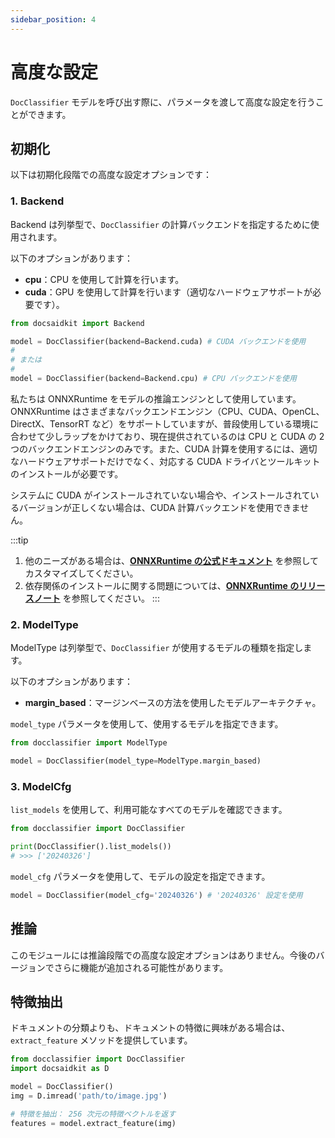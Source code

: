 ```yaml
---
sidebar_position: 4
---
```


# 高度な設定

`DocClassifier` モデルを呼び出す際に、パラメータを渡して高度な設定を行うことができます。

## 初期化

以下は初期化段階での高度な設定オプションです：

### 1. Backend

Backend は列挙型で、`DocClassifier` の計算バックエンドを指定するために使用されます。

以下のオプションがあります：

- **cpu**：CPU を使用して計算を行います。
- **cuda**：GPU を使用して計算を行います（適切なハードウェアサポートが必要です）。

```python
from docsaidkit import Backend

model = DocClassifier(backend=Backend.cuda) # CUDA バックエンドを使用
#
# または
#
model = DocClassifier(backend=Backend.cpu) # CPU バックエンドを使用
```

私たちは ONNXRuntime をモデルの推論エンジンとして使用しています。ONNXRuntime はさまざまなバックエンドエンジン（CPU、CUDA、OpenCL、DirectX、TensorRT など）をサポートしていますが、普段使用している環境に合わせて少しラップをかけており、現在提供されているのは CPU と CUDA の 2 つのバックエンドエンジンのみです。また、CUDA 計算を使用するには、適切なハードウェアサポートだけでなく、対応する CUDA ドライバとツールキットのインストールが必要です。

システムに CUDA がインストールされていない場合や、インストールされているバージョンが正しくない場合は、CUDA 計算バックエンドを使用できません。

:::tip

1. 他のニーズがある場合は、[**ONNXRuntime の公式ドキュメント**](https://onnxruntime.ai/docs/execution-providers/index.html) を参照してカスタマイズしてください。
2. 依存関係のインストールに関する問題については、[**ONNXRuntime のリリースノート**](https://onnxruntime.ai/docs/execution-providers/CUDA-ExecutionProvider.html#requirements) を参照してください。
   :::

### 2. ModelType

ModelType は列挙型で、`DocClassifier` が使用するモデルの種類を指定します。

以下のオプションがあります：

- **margin_based**：マージンベースの方法を使用したモデルアーキテクチャ。

`model_type` パラメータを使用して、使用するモデルを指定できます。

```python
from docclassifier import ModelType

model = DocClassifier(model_type=ModelType.margin_based)
```

### 3. ModelCfg

`list_models` を使用して、利用可能なすべてのモデルを確認できます。

```python
from docclassifier import DocClassifier

print(DocClassifier().list_models())
# >>> ['20240326']
```

`model_cfg` パラメータを使用して、モデルの設定を指定できます。

```python
model = DocClassifier(model_cfg='20240326') # '20240326' 設定を使用
```

## 推論

このモジュールには推論段階での高度な設定オプションはありません。今後のバージョンでさらに機能が追加される可能性があります。

## 特徴抽出

ドキュメントの分類よりも、ドキュメントの特徴に興味がある場合は、`extract_feature` メソッドを提供しています。

```python
from docclassifier import DocClassifier
import docsaidkit as D

model = DocClassifier()
img = D.imread('path/to/image.jpg')

# 特徴を抽出： 256 次元の特徴ベクトルを返す
features = model.extract_feature(img)
```
